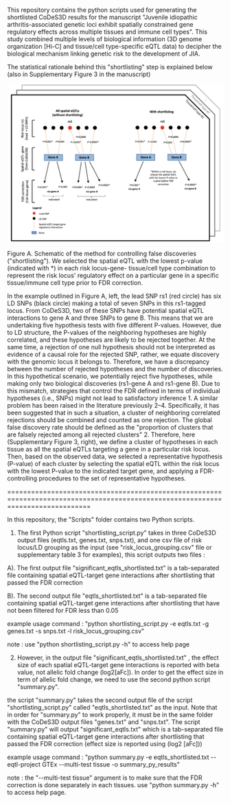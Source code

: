 This repository contains the python scripts used for generating the shortlisted CoDeS3D results for the manuscript "Juvenile idiopathic arthritis-associated genetic loci exhibit spatially constrained gene regulatory effects across multiple tissues and immune cell types". This study combined multiple levels of biological information (3D genome organization [Hi-C] and tissue/cell type-specific eQTL data) to decipher the biological mechanism linking genetic risk to the development of JIA.

The statistical rationale behind this "shortlisting" step is explained below (also in Supplementary Figure 3 in the manuscript)

![Alt text](./shortlisting_illustration.png)

Figure A. Schematic of the method for controlling false discoveries ("shortlisting"). We selected the spatial eQTL with the lowest p-value (indicated with *) in each risk locus-gene- tissue/cell type combination to represent the risk locus' regulatory effect on a particular gene in a specific tissue/immune cell type prior to FDR correction.

In the example outlined in Figure A, left, the lead SNP rs1 (red circle) has six LD SNPs (black circle) making a total of seven SNPs in this rs1-tagged locus. From CoDeS3D, two of these SNPs have potential spatial eQTL interactions to gene A and three SNPs to gene B. This means that we are undertaking five hypothesis tests with five different P-values. However, due to LD structure, the P-values of the neighboring hypotheses are highly correlated, and these hypotheses are likely to be rejected together. At the same time, a rejection of one null hypothesis should not be interpreted as evidence of a causal role for the rejected SNP, rather, we equate discovery with the genomic locus it belongs to. Therefore, we have a discrepancy between the number of rejected hypotheses and the number of discoveries. In this hypothetical scenario, we potentially reject five hypotheses, while making only two biological discoveries (rs1-gene A and rs1-gene B). Due to this mismatch, strategies that control the FDR defined in terms of individual hypotheses (i.e., SNPs) might not lead to satisfactory inference 1. A similar problem has been raised in the literature previously 2–4. Specifically, it has been suggested that in such a situation, a cluster of neighboring correlated rejections should be combined and counted as one rejection. The global false discovery rate should be defined as the "proportion of clusters that are falsely rejected among all rejected clusters" 2. Therefore, here (Supplementary Figure 3, right), we define a cluster of hypotheses in each tissue as all the spatial eQTLs targeting a gene in a particular risk locus. Then, based on the observed data, we selected a representative hypothesis (P-value) of each cluster by selecting the spatial eQTL within the risk locus with the lowest P-value to the indicated target gene, and applying a FDR-controlling procedures to the set of representative hypotheses.

=================================================================================================================================

In this repository, the "Scripts" folder contains two Python scripts.

1. The first Python script "shortlisting_script.py" takes in three CoDeS3D output files (eqtls.txt, genes.txt, snps.txt), and one csv file of risk locus/LD grouping as the input (see "risk_locus_grouping.csv" file or supplementary table 3 for examples), this script outputs two files :

A). The first output file "significant_eqtls_shortlisted.txt" is a tab-separated file containing spatial eQTL-target gene interactions after shortlisting that passed the FDR correction

B). The second output file "eqtls_shortlisted.txt" is a tab-separated file containing spatial eQTL-target gene interactions after shortlisting that have not been filtered for FDR less than 0.05 

example usage command : "python shortlisting_script.py -e eqtls.txt -g genes.txt -s snps.txt -l risk_locus_grouping.csv"


note :  use "python shortlisting_script.py -h" to access help page








2. However, in the output file "significant_eqtls_shortlisted.txt" , the effect size of each spatial eQTL-target gene interactions is reported with beta value, not allelic fold change (log2[aFc]). In order to get the effect size in term of allelic fold change, we need to use the second python script "summary.py".

the script "summary.py" takes the second output file of the script "shortlisting_script.py" called "eqtls_shortlisted.txt" as the input. Note that in order for "summary.py" to work properly, it must be in the same folder with the CoDeS3D output files "genes.txt" and "snps.txt". The script "summary.py" will output "significant_eqtls.txt" which is a tab-separated file containing spatial eQTL-target gene interactions after shortlisting that passed the FDR correction (effect size is reported using (log2 [aFc]))

example usage command : "python summary.py -e eqtls_shortlisted.txt --eqtl-project GTEx --multi-test tissue -o summary_py_results"


note : the "--multi-test tissue" argument is to make sure that the FDR correction is done separately in each tissues. use "python summary.py -h" to access help page.
